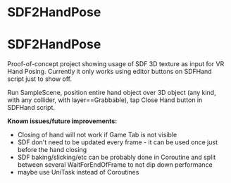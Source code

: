 # SDF2HandPose
# SDF2HandPose

Proof-of-concept project showing usage of SDF 3D texture as input for VR Hand Posing.
Currently it only works using editor buttons on SDFHand script just to show off.

Run SampleScene, position entire hand object over 3D object (any kind, with any collider, with layer==Grabbable),
tap Close Hand button in SDFHand script.



**Known issues/future improvements:**
* Closing of hand will not work if Game Tab is not visible
* SDF don't need to be updated every frame - it can be used once just before the hand closing
* SDF baking/slicking/etc can be probably done in Coroutine and split between several WaitForEndOfFrame to not dip down performance
* maybe use UniTask instead of Coroutines
